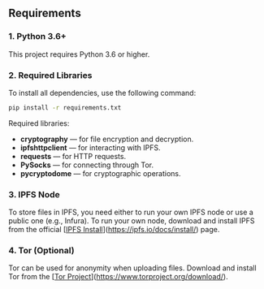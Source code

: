
## Requirements

### 1. **Python 3.6+**
This project requires Python 3.6 or higher.

### 2. **Required Libraries**
To install all dependencies, use the following command:

```bash
pip install -r requirements.txt
```

Required libraries:
- **cryptography** — for file encryption and decryption.
- **ipfshttpclient** — for interacting with IPFS.
- **requests** — for HTTP requests.
- **PySocks** — for connecting through Tor.
- **pycryptodome** — for cryptographic operations.

### 3. **IPFS Node**
To store files in IPFS, you need either to run your own IPFS node or use a public one (e.g., Infura). To run your own node, download and install IPFS from the official [[IPFS Install](https://ipfs.io/docs/install/)](https://ipfs.io/docs/install/) page.

### 4. **Tor (Optional)**
Tor can be used for anonymity when uploading files. Download and install Tor from the [[Tor Project](https://www.torproject.org/download/)](https://www.torproject.org/download/).